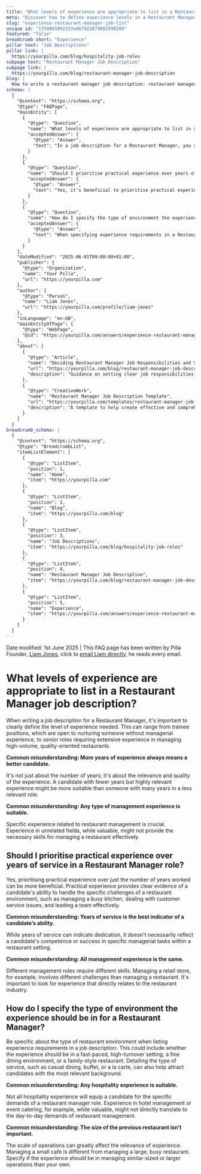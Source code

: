 ```yaml
---
title: "What levels of experience are appropriate to list in a Restaurant Manager job description?"
meta: "Discover how to define experience levels in a Restaurant Manager job description, focusing on relevance and quality over mere years of service."
slug: "experience-restaurant-manager-job-list"
unique id: "1750065092333x667923879082590200"
featured: "false"
breadcrumb short: "Experience"
pillar text: "Job Descriptions"
pillar link: |
  https://yourpilla.com/blog/hospitality-job-roles
subpage text: "Restaurant Manager Job Description"
subpage link: |
  https://yourpilla.com/blog/restaurant-manager-job-description
blog: |
  How to write a restaurant manager job description: restaurant manager job description template included.
schema: |
  {
    "@context": "https://schema.org",
    "@type": "FAQPage",
    "mainEntity": [
      {
        "@type": "Question",
        "name": "What levels of experience are appropriate to list in a Restaurant Manager job description?",
        "acceptedAnswer": {
          "@type": "Answer",
          "text": "In a job description for a Restaurant Manager, you should clearly describe the experience levels required, ranging from trainee roles for beginners to senior positions demanding significant experience in managing high-volume, quality-focused restaurants. Highlight the importance of both the relevance and quality of experience over merely the number of years."
        }
      },
      {
        "@type": "Question",
        "name": "Should I prioritise practical experience over years of service in a Restaurant Manager role?",
        "acceptedAnswer": {
          "@type": "Answer",
          "text": "Yes, it's beneficial to prioritise practical experience over mere years of service when hiring for a Restaurant Manager role. Practical experience provides significant insight into a candidate's capability to manage specific restaurant challenges, such as handling a busy kitchen, resolving customer service issues, and effective team leadership."
        }
      },
      {
        "@type": "Question",
        "name": "How do I specify the type of environment the experience should be in for a Restaurant Manager?",
        "acceptedAnswer": {
          "@type": "Answer",
          "text": "When specifying experience requirements in a Restaurant Manager job description, be explicit about the type of restaurant environment such as fast-paced, high-turnover settings, fine dining, or family-style restaurants. Also state the types of service needed, like casual dining or a la carte, to ensure you attract candidates with relevant experience."
        }
      }
    ],
    "dateModified": "2025-06-01T09:00:00+01:00",
    "publisher": {
      "@type": "Organization",
      "name": "Your Pilla",
      "url": "https://yourpilla.com"
    },
    "author": {
      "@type": "Person",
      "name": "Liam Jones",
      "url": "https://yourpilla.com/profile/liam-jones"
    },
    "inLanguage": "en-GB",
    "mainEntityOfPage": {
      "@type": "WebPage",
      "@id": "https://yourpilla.com/answers/experience-restaurant-manager-job-list"
    },
    "about": [
      {
        "@type": "Article",
        "name": "Deciding Restaurant Manager Job Responsibilities and Skills",
        "url": "https://yourpilla.com/blog/restaurant-manager-job-description",
        "description": "Guidance on setting clear job responsibilities and required skills for a Restaurant Manager."
      },
      {
        "@type": "CreativeWork",
        "name": "Restaurant Manager Job Description Template",
        "url": "https://yourpilla.com/templates/restaurant-manager-job-description",
        "description": "A template to help create effective and comprehensive job descriptions for Restaurant Manager roles."
      }
    ]
  }
breadcrumb_schema: |
  {
    "@context": "https://schema.org",
    "@type": "BreadcrumbList",
    "itemListElement": [
      {
        "@type": "ListItem",
        "position": 1,
        "name": "Home",
        "item": "https://yourpilla.com"
      },
      {
        "@type": "ListItem",
        "position": 2,
        "name": "Blog",
        "item": "https://yourpilla.com/blog"
      },
      {
        "@type": "ListItem",
        "position": 3,
        "name": "Job Descriptions",
        "item": "https://yourpilla.com/blog/hospitality-job-roles"
      },
      {
        "@type": "ListItem",
        "position": 4,
        "name": "Restaurant Manager Job Description",
        "item": "https://yourpilla.com/blog/restaurant-manager-job-description"
      },
      {
        "@type": "ListItem",
        "position": 5,
        "name": "Experience",
        "item": "https://yourpilla.com/answers/experience-restaurant-manager-job-list"
      }
    ]
  }
---
```


Date modified: 1st June 2025 | This FAQ page has been written by Pilla Founder, [Liam Jones](https://yourpilla.com/profile/liam-jones), click to [email Liam directly](https://mailto:liam@yourpilla.com), he reads every email.

# What levels of experience are appropriate to list in a Restaurant Manager job description?

When writing a job description for a Restaurant Manager, it's important to clearly define the level of experience needed. This can range from trainee positions, which are open to nurturing someone without managerial experience, to senior roles requiring extensive experience in managing high-volume, quality-oriented restaurants.

**Common misunderstanding: More years of experience always means a better candidate.**

It's not just about the number of years; it's about the relevance and quality of the experience. A candidate with fewer years but highly relevant experience might be more suitable than someone with many years in a less relevant role.

**Common misunderstanding: Any type of management experience is suitable.**

Specific experience related to restaurant management is crucial. Experience in unrelated fields, while valuable, might not provide the necessary skills for managing a restaurant effectively.

## Should I prioritise practical experience over years of service in a Restaurant Manager role?

Yes, prioritising practical experience over just the number of years worked can be more beneficial. Practical experience provides clear evidence of a candidate's ability to handle the specific challenges of a restaurant environment, such as managing a busy kitchen, dealing with customer service issues, and leading a team effectively.

**Common misunderstanding: Years of service is the best indicator of a candidate’s ability.**

While years of service can indicate dedication, it doesn't necessarily reflect a candidate's competence or success in specific managerial tasks within a restaurant setting.

**Common misunderstanding: All management experience is the same.**

Different management roles require different skills. Managing a retail store, for example, involves different challenges than managing a restaurant. It's important to look for experience that directly relates to the restaurant industry.

## How do I specify the type of environment the experience should be in for a Restaurant Manager?

Be specific about the type of restaurant environment when listing experience requirements in a job description. This could include whether the experience should be in a fast-paced, high-turnover setting, a fine dining environment, or a family-style restaurant. Detailing the type of service, such as casual dining, buffet, or a la carte, can also help attract candidates with the most relevant background.

**Common misunderstanding: Any hospitality experience is suitable.**

Not all hospitality experience will equip a candidate for the specific demands of a restaurant manager role. Experience in hotel management or event catering, for example, while valuable, might not directly translate to the day-to-day demands of restaurant management.

**Common misunderstanding: The size of the previous restaurant isn’t important.**

The scale of operations can greatly affect the relevance of experience. Managing a small cafe is different from managing a large, busy restaurant. Specify if the experience should be in managing similar-sized or larger operations than your own.